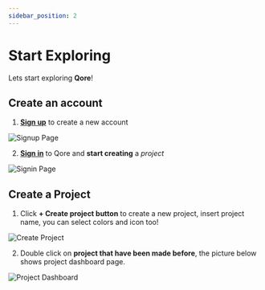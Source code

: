 ```yaml
---
sidebar_position: 2
---
```


# Start Exploring

Lets start exploring **Qore**!

## Create an account

1. **[Sign up](https://qore-admin.paralabs.io/register/form)** to create a new account

![Signup Page](/img/documentation/qore/qore-regis.png)

2. **[Sign in](https://qore-admin.paralabs.io/login)** to Qore and **start creating** a _project_

![Signin Page](/img/documentation/qore/qore-signin.png)

## Create a Project

1. Click **+ Create project button** to create a new project, insert project name, you can select colors and icon too!

![Create Project](/img/documentation/qore/qore-new-project.png)

2. Double click on **project that have been made before**, the picture below shows project dashboard page.

![Project Dashboard](/img/documentation/qore/qore-dashboard.png)
